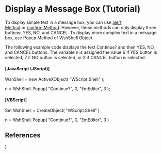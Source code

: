 # Display a Message Box (Tutorial)

To display simple text in a message box, you can use [alert \
Method](../window/window_alert) or [confirm Method](../window/window_confirm).
However, these methods can only display three buttons: YES, NO, and CANCEL.
To display more complex text in a message box, use Popup Method of WshShell Object.

The following example code displays the text Continue? and then YES, NO, and CANCEL buttons.
The variable n is assigned the value 6 if YES button is selected, 7 if NO button is selected, or 2 if CANCEL button is selected.

#### \[JavaScript (JScript)\]

WshShell = new ActiveXObject( "WScript.Shell" );

n = WshShell.Popup( "Continue?", 0, "EmEditor", 3 );

#### \[VBScript\]

Set WshShell = CreateObject( "WScript.Shell" )

n = WshShell.Popup( "Continue?", 0, "EmEditor", 3 )

## References

)